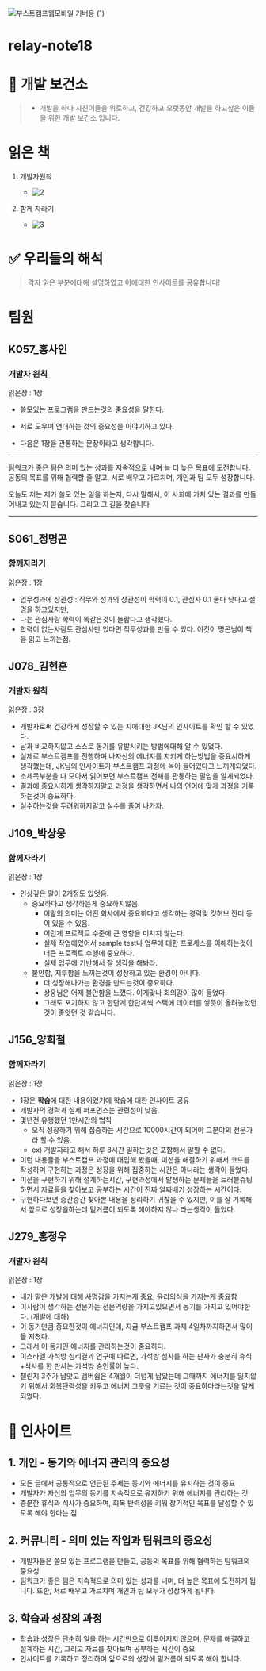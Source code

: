 ![부스트캠프웹모바일 커버용 (1)](https://github.com/user-attachments/assets/cc421638-b227-4a78-bf0f-afa35e17dd1b)
# relay-note18

# 🏥 개발 보건소
> - 개발을 하다 지친이들을 위로하고, 건강하고 오랫동안 개발을 하고싶은 이들을 위한 개발 보건소 입니다. 
# 읽은 책

1. 개발자원칙

   - ![2](https://github.com/user-attachments/assets/93762a6d-a1e7-44f0-a963-748a4a6a20f1)

2. 함께 자라기
   - ![3](https://github.com/user-attachments/assets/4bb91f86-d813-4a15-a750-19820dcbe055)

# ✅ 우리들의 해석

> 각자 읽은 부분에대해 설명하였고 이에대한 인사이트를 공유합니다!

# 팀원

## K057\_홍사인

### 개발자 원칙

읽은장 : 1장

- 쓸모있는 프로그램을 만드는것의 중요성을 말한다.
- 서로 도우며 연대하는 것의 중요성을 이야기하고 있다.

- 다음은 1장을 관통하는 문장이라고 생각합니다.

---

팀워크가 좋은 팀은 의미 있는 성과를 지속적으로 내며 늘 더 높은 목표에 도전합니다.
공동의 목표를 위해 협력할 줄 알고, 서로 배우고 가르치며, 개인과 팀 모두 성장합니다.

오늘도 저는 제가 쓸모 있는 일을 하는지, 다시 말해서, 이 사회에 가치 있는 결과를 만들어내고 있는지 묻습니다. 그리고 그 길을 찾습니다

---

## S061\_정명곤

### 함께자라기

읽은장 : 1장

- 업무성과에 상관성 : 직무와 성과의 상관성이 학력이 0.1, 관심사 0.1 둘다 낮다고 설명을 하고있지만,
- 나는 관심사랑 학력이 똑같은것이 놀랍다고 생각했다.
- 학력이 없는사람도 관심사만 있다면 직무성과를 만들 수 있다. 이것이 명곤님이 책을 읽고 느끼는점.

## J078\_김현훈

### 개발자 원칙

읽은장 : 3장

- 개발자로써 건강하게 성장할 수 있는 지에대한 JK님의 인사이트를 확인 할 수 있었다.
- 남과 비교하지않고 스스로 동기를 유발시키는 방법에대해 알 수 있었다.
- 실제로 부스트캠프를 진행하며 나자신의 에너지를 지키게 하는방법을 중요시하게 생각했는데, JK님의 인사이트가 부스트캠프 과정에 녹아 들어있다고 느끼게되었다.
- 소제목부분을 다 모아서 읽어보면 부스트캠프 전체를 관통하는 말임을 알게되었다.
- 결과에 중요시하게 생각하지말고 과정을 생각하면서 나의 언어에 맞게 과정을 기록하는것이 중요하다.
- 실수하는것을 두려워하지말고 실수를 줄여 나가자.

## J109\_박상웅

### 함께자라기

읽은장 : 1장

- 인상깊은 말이 2개정도 있엇음.
  - 중요하다고 생각하는게 중요하지않음.
    - 이말의 의미는 어떤 회사에서 중요하다고 생각하는 경력및 깃허브 잔디 등이 있을 수 있음.
    - 이런게 프로젝트 수준에 큰 영향을 미치지 않는다.
    - 실제 작업에있어서 sample test나 업무에 대한 프로세스를 이해하는것이 더큰 프로젝트 수행에 중요하다.
    - 실제 업무에 기반해서 잘 생각을 해봐라.
  - 불안함, 지루함을 느끼는것이 성장하고 있는 환경이 아니다.
    - 더 성장해나가는 환경을 만드는것이 중요하다.
    - 상웅님은 어제 불안함을 느꼈다. 이게맞나 회의감이 많이 들었다.
    - 그래도 포기하지 않고 한단계 한단계씩 스택에 데이터를 쌓듯이 올려놓았던 것이 좋앗던 것 같습니다.

## J156\_양희철

### 함께자라기

읽은장 : 1장

- 1장은 **학습**에 대한 내용이었기에 학습에 대한 인사이트 공유
- 개발자의 경력과 실제 퍼포먼스는 관련성이 낮음.
- 몇년전 유행했던 1만시간의 법칙
   - 오직 성장하기 위해 집중하는 시간으로 10000시간이 되어야 그분야의 전문가라 할 수 있음.
   - ex) 개발자라고 해서 하루 8시간 일하는것은 포함해서 말할 수 없다.
- 이런 내용들을 부스트캠프 과정에 대입해 봤을때, 미션을 해결하기 위해서 코드를 작성하며 구현하는 과정은 성장을 위해 집중하는 시간은 아니라는 생각이 들었다.
- 미션을 구현하기 위해 설계하는시간, 구현과정에서 발생하는 문제들을 트러블슈팅하면서 자료들을 찾아보고 공부하는 시간이 진짜 알짜배기 성장하는 시간이다.
- 구현하다보면 중간중간 찾아본 내용을 정리하기 귀찮을 수 있지만, 이를 잘 기록해서 앞으로 성장을하는데 밑거름이 되도록 해야하지 않나 라는생각이 들었다.

## J279\_홍정우

### 개발자 원칙

읽은장 : 1장

- 내가 맡은 개발에 대해 사명감을 가지는게 중요, 윤리의식을 가지는게 중요함
- 이사람이 생각하는 전문가는 전문역량을 가지고있으면서 동기를 가지고 있어야한다. (개발에 대해)
- 이 동기만큼 중요한것이 에너지인데, 지금 부스트캠프 과제 4일차까지하면서 많이들 지쳤다.
- 그래서 이 동기인 에너지를 관리하는것이 중요하다.
- 이스라엘 가석방 심리결과 연구에 따르면, 가석방 심사를 하는 판사가 충분히 휴식+식사를 한 판사는 가석방 승인률이 높다.
- 챌린지 3주가 남앗고 맴버쉽은 4개월이 더넘게 남았는데 그때까지 에너지를 잃지않기 위해서 회복탄력성을 키우고 에너지 그릇을 기르는 것이 중요하다라는것을 알게되었다.

# 📒 인사이트

## 1. 개인 - 동기와 에너지 관리의 중요성

- 모든 글에서 공통적으로 언급된 주제는 동기와 에너지를 유지하는 것이 중요
- 개발자가 자신의 업무의 동기를 지속적으로 유지하기 위해 에너지를 관리하는 것
- 충분한 휴식과 식사가 중요하며, 회복 탄력성을 키워 장기적인 목표를 달성할 수 있도록 해야 한다는 점

## 2. 커뮤니티 - 의미 있는 작업과 팀워크의 중요성

- 개발자들은 쓸모 있는 프로그램을 만들고, 공동의 목표를 위해 협력하는 팀워크의 중요성
- 팀워크가 좋은 팀은 지속적으로 의미 있는 성과를 내며, 더 높은 목표에 도전하게 됩니다. 또한, 서로 배우고 가르치며 개인과 팀 모두가 성장하게 됩니다.

## 3. 학습과 성장의 과정

- 학습과 성장은 단순히 일을 하는 시간만으로 이루어지지 않으며, 문제를 해결하고 설계하는 시간, 그리고 자료를 찾아보며 공부하는 시간이 중요
- 인사이트를 기록하고 정리하여 앞으로의 성장에 밑거름이 되도록 해야 합니다.
